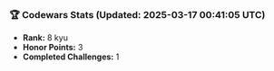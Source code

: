 ### 🏆 Codewars Stats (Updated: 2025-03-17 00:41:05 UTC)

- **Rank:** 8 kyu
- **Honor Points:** 3
- **Completed Challenges:** 1
